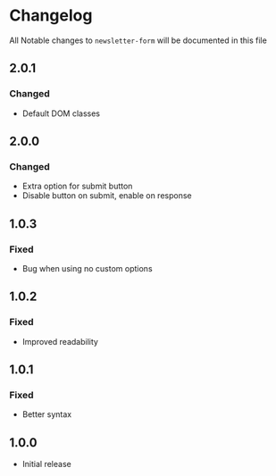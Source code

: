 # Changelog

All Notable changes to `newsletter-form` will be documented in this file

## 2.0.1

### Changed
- Default DOM classes

## 2.0.0

### Changed
- Extra option for submit button
- Disable button on submit, enable on response

## 1.0.3

### Fixed
- Bug when using no custom options

## 1.0.2

### Fixed
- Improved readability

## 1.0.1

### Fixed
- Better syntax

## 1.0.0
- Initial release
